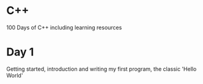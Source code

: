 # C++
100 Days of C++ including learning resources 

# Day 1
Getting started, introduction and writing my first program, the classic 'Hello World'
